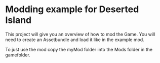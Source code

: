 # Modding example for Deserted Island
This project will give you an overview of how to mod the Game.
You will need to create an Assetbundle and load it like in the example mod.

To just use the mod copy the myMod folder into the Mods folder in the gamefolder.
